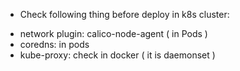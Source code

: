 - Check following thing before deploy in k8s cluster:
+ network plugin: calico-node-agent ( in Pods )
+ coredns: in pods
+ kube-proxy: check in docker ( it is daemonset )
